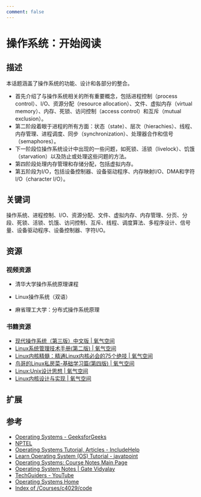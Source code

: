```yaml
---
comment: false
---
```


# 操作系统：开始阅读

## 描述

本话题涵盖了操作系统的功能、设计和各部分的整合。

- 首先介绍了与操作系统相关的所有重要概念，包括进程控制（process control）、I/O、资源分配（resource allocation）、文件、虚拟内存（virtual memory）、内存、死锁、访问控制（access control）和互斥（mutual exclusion）。
- 第二阶段着眼于进程的所有方面：状态（state）、层次（hierachies）、线程、内存管理、进程调度、同步（synchronization）、处理器合作和信号（semaphores）。
- 下一阶段位操作系统设计中出现的一些问题，如死锁、活锁（livelock）、饥饿（starvation）以及防止或处理这些问题的方法。
- 第四阶段处理内存管理和存储分配，包括虚拟内存。
- 第五阶段为I/O，包括设备控制器、设备驱动程序、内存映射I/O、DMA和字符I/O（character I/O）。

## 关键词

操作系统、进程控制、I/O、资源分配、文件、虚拟内存、内存管理、分页、分段、死锁、活锁、饥饿、访问控制、互斥、线程、调度算法、多程序设计、信号量、设备驱动程序、设备控制器、字符I/O。

## 资源

### 视频资源

- 清华大学操作系统原理课程

<Bilibili id="BV1uW411f72n"/>

- Linux操作系统（双语）

<Bilibili id="BV1bf4y147PZ"/>

- 麻省理工大学：分布式操作系统原理

<Bilibili id="av45207204"/>

### 书籍资源

- [现代操作系统（第三版）中文版 | 氧气空间](https://ox.jonsam.site/book/e7b697/)
- [Linux系统管理技术手册(第二版) | 氧气空间](https://ox.jonsam.site/book/0e2c74/)
- [Linux内核精髓：精通Linux内核必会的75个绝技 | 氧气空间](https://ox.jonsam.site/book/177a42/)
- [鸟哥的Linux私房菜-基础学习篇(第四版) | 氧气空间](https://ox.jonsam.site/book/410dc4/)
- [Linux:Unix设计思想 | 氧气空间](https://ox.jonsam.site/book/567c84/)
- [Linux内核设计与实现 | 氧气空间](https://ox.jonsam.site/book/a248d6/)

## 扩展

## 参考

- [Operating Systems - GeeksforGeeks](https://www.geeksforgeeks.org/operating-systems/?ref=lbp)
- [NPTEL](https://nptel.ac.in/courses/106108101)
- [Operating Systems Tutorial, Articles - IncludeHelp](https://www.includehelp.com/operating-systems/)
- [Learn Operating System (OS) Tutorial - javatpoint](https://www.javatpoint.com/os-tutorial)
- [Operating Systems: Course Notes Main Page](https://www.cs.uic.edu/~jbell/CourseNotes/OperatingSystems/)
- [Operating System Notes | Gate Vidyalay](https://www.gatevidyalay.com/operating-system/)
- [TechGuiders - YouTube](https://www.youtube.com/channel/UC3GFmxeJmhRfK0hyWLIqsPg)
- [Operating Systems Home](http://gauss.ececs.uc.edu/Courses/c4029/)
- [Index of /Courses/c4029/code](http://gauss.ececs.uc.edu/Courses/c4029/code/)
